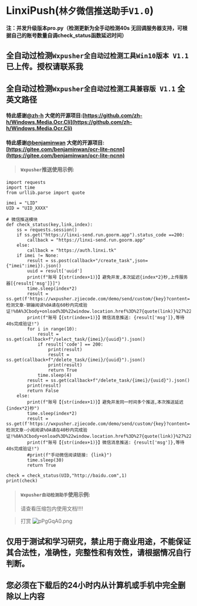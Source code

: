 # LinxiPush(`林夕微信推送助手V1.0`)
#### 注：并发升级版本pro.py（检测更新为全手动检测40s 无回调服务器支持，可根据自己的账号数量自调check_status函数延迟时间）

## 全自动过检测`Wxpusher全自动过检测工具Win10版本 V1.1`已上传。授权请联系我
## 全自动过检测`Wxpusher全自动过检测工具兼容版 V1.1` 全英文路径
#### 特此感谢[@zh-h](https://github.com/zh-h) 大佬的开源项目:[https://github.com/zh-h/Windows.Media.Ocr.Cli](https://github.com/zh-h/Windows.Media.Ocr.Cli)
#### 特此感谢[@benjaminwan](https://gitee.com/benjaminwan) 大佬的开源项目:[https://gitee.com/benjaminwan/ocr-lite-ncnn](https://gitee.com/benjaminwan/ocr-lite-ncnn)
> #### `Wxpusher`推送使用示例:

   	import requests
	import time
	from urllib.parse import quote
	
	imei = "LID"
	UID = "UID_XXXX"
	
	# 微信推送模块
	def check_status(key,link,index):
	    ss = requests.session()
	    if ss.get("https://linxi-send.run.goorm.app").status_code ==200:
	        callback = "https://linxi-send.run.goorm.app"
	    else:
	        callback = "https://auth.linxi.tk"
	    if imei != None:
	        result = ss.post(callback+"/create_task",json={"imei":imei}).json()
	        uuid = result['uuid']
	        print(f"账号【{str(index+1)}】避免并发,本次延迟{index*2}秒,上传服务器[{result['msg']}]")
	        time.sleep(index*2)
	        result = ss.get(f'https://wxpusher.zjiecode.com/demo/send/custom/{key}?content=检测文章-钢镚阅读%0A请在60秒内完成验证!%0A%3Cbody+onload%3D%22window.location.href%3D%27{quote(link)}%27%22%3E').json()
	        print(f"账号【{str(index+1)}】微信消息推送: {result['msg']},等待40s完成验证!")
	        for i in range(10):
	            result = ss.get(callback+f"/select_task/{imei}/{uuid}").json()
	            if result['code'] == 200:
	                print(result)
	                result = ss.get(callback+f"/delete_task/{imei}/{uuid}").json()
	                print(result)
	                return True
	            time.sleep(4)
	        result = ss.get(callback+f"/delete_task/{imei}/{uuid}").json()
	        print(result)
	        return False
	    else:
	        print(f"账号【{str(index+1)}】避免并发同一时间多个推送,本次推送延迟{index*2}秒")
	        time.sleep(index*2)
	        result = ss.get(f'https://wxpusher.zjiecode.com/demo/send/custom/{key}?content=检测文章-小阅阅读%0A请在40秒内完成验证!%0A%3Cbody+onload%3D%22window.location.href%3D%27{quote(link)}%27%22%3E').json()
	        print(f"账号【{str(index+1)}】微信消息推送: {result['msg']},等待40s完成验证!")
	        #print(f"手动微信阅读链接: {link}")
	        time.sleep(30)
	        return True
	
	check = check_status(UID,"http://baidu.com",1)
	print(check)
> #### `Wxpusher自动检测助手`使用示例:
> 请查看压缩包内使用文档!!!!

> 打赏
![pPgGqA0.png](https://s1.ax1x.com/2023/09/11/pPgGqA0.png)

## 仅用于测试和学习研究，禁止用于商业用途，不能保证其合法性，准确性，完整性和有效性，请根据情况自行判断。
## 您必须在下载后的24小时内从计算机或手机中完全删除以上内容
